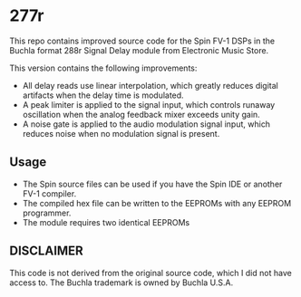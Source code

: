 # 277r

This repo contains improved source code for the Spin FV-1 DSPs in the 
Buchla format 288r Signal Delay module from Electronic Music Store.

This version contains the following improvements:

- All delay reads use linear interpolation, which greatly reduces
  digital artifacts when the delay time is modulated.
- A peak limiter is applied to the signal input, which controls
  runaway oscillation when the analog feedback mixer exceeds unity gain.
- A noise gate is applied to the audio modulation signal input,
  which reduces noise when no modulation signal is present.

## Usage

- The Spin source files can be used if you have the Spin IDE or another FV-1 compiler.
- The compiled hex file can be written to the EEPROMs with any EEPROM programmer.
- The module requires two identical EEPROMs

## DISCLAIMER

This code is not derived from the original source code, which I did not have access to.
The Buchla trademark is owned by Buchla U.S.A.
